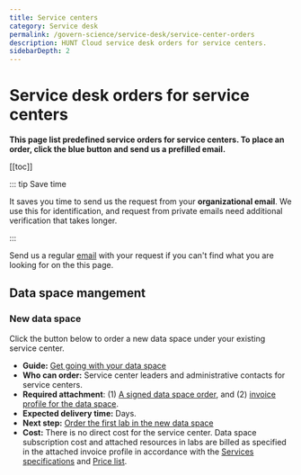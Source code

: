 ```yaml
---
title: Service centers
category: Service desk
permalink: /govern-science/service-desk/service-center-orders
description: HUNT Cloud service desk orders for service centers.
sidebarDepth: 2
---
```


# Service desk orders for service centers

**This page list predefined service orders for service centers. To place an order, click the blue button and send us a prefilled email.**

[[toc]]

::: tip Save time

It saves you time to send us the request from your **organizational email**. We use this for identification, and request from private emails need additional verification that takes longer.

:::

Send us a regular [email](/contact) with your request if you can't find what you are looking for on the this page.



## Data space mangement

### New data space

Click the button below to order a new data space under your existing service center.

<SDButton form="new_data_space" />

* **Guide:** [Get going with your data space](/administer-science/get-going/data-space/)
* **Who can order:** Service center leaders and administrative contacts for service centers.
* **Required attachment**: (1) [A signed data space order](/administer-science/agreements/downloads/#data-space-order), and (2) [invoice profile for the data space](/administer-science/agreements/downloads/#invoice-profile).
* **Expected delivery time:** Days.
* **Next step:** [Order the first lab in the new data space](/administer-science/service-desk/data-space-orders#new-lab)
* **Cost:** There is no direct cost for the service center. Data space subscription cost and attached resources in labs are billed as specified in the attached invoice profile in accordance with the [Services specifications](/administer-science/services/specifications/) and [Price list](/administer-science/prices/pricelist/).
